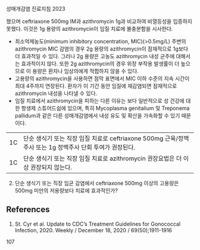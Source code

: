 성매개감염 진료지침 2023

했으며 ceftriaxone 500mg IM과 azithromycin 1g과 비교하여 비열등성을 입증하지 못했다. 이것은 1g 용량의 azithromycin이 임질 치료에 불충분함을 시사한다.
*   최소억제농도(minimum inhibitory concentration, MIC)(>0.5mg/L) 주변의 azithromycin MIC 감염의 경우 2g 용량의 azithromycin이 잠재적으로 1g보다 더 효과적일 수 있다. 그러나 2g 용량은 고농도 azithromycin 내성 균주에 대해서는 효과적이지 않다. 또한 2g azithromycin의 경우 위장 부작용 발생률이 더 높으므로 이 용량은 환자나 임상의에게 적합하지 않을 수 있다.
*   고용량의 azithromycin을 사용하면 점막 표면에서 MIC 이하 수준의 지속 시간이 최대 4주까지 연장된다. 환자가 이 기간 동안 임질에 재감염되면 잠재적으로 azithromycin 내성을 나타낼 수 있다.
*   임질 치료에서 azithromycin을 피하는 다른 이유는 보다 일반적으로 성 건강에 대한 항생제 스튜어드쉽에 있으며, 특히 Mycoplasma genitalium 및 Treponema pallidum과 같은 다른 성매개감염에서 내성 유도 및 확산을 가속화할 수 있기 때문이다.

| | |
|---|---|
| 1C | 단순 생식기 또는 직장 임질 치료로 ceftriaxone 500mg 근육/정맥주사 또는 1g 정맥주사 단회 투여가 권장된다. |
| 1C | 단순 생식기 또는 직장 임질 치료로 azithromycin 권장요법은 더 이상 권장되지 않는다. |

2. 단순 생식기 또는 직장 임균 감염에서 ceftriaxone 500mg 이상의 고용량은 500mg 미만의 저용량보다 치료에 효과적인가?

## References
1. St. Cyr et al. Update to CDC’s Treatment Guidelines for Gonococcal Infection, 2020. Weekly / December 18, 2020 / 69(50);1911-1916

<PAGE>107